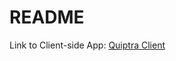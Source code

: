 # README

Link to Client-side App: [Quiptra Client](https://github.com/johnmarkredding/quiptra-client)
